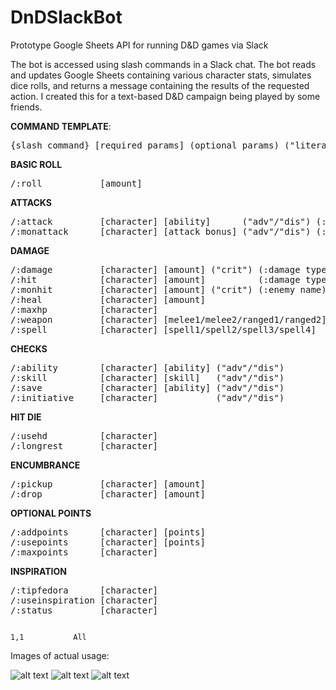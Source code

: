 # DnDSlackBot
Prototype Google Sheets API for running D&amp;D games via Slack

The bot is accessed using slash commands in a Slack chat. The bot reads and updates Google Sheets containing various character stats, simulates dice rolls, and returns a message containing the results of the requested action. I created this for a text-based D&D campaign being played by some friends.

**COMMAND TEMPLATE**: 
<pre>
{slash command} [required params] (optional params) ("literal optional param") (:optional end params)
</pre>

**BASIC ROLL**
<pre>
/:roll           [amount]     
</pre>

**ATTACKS**  
<pre>
/:attack         [character] [ability]      ("adv"/"dis") (:weapon/spell name) ->   character makes attack roll    
/:monattack      [character] [attack bonus] ("adv"/"dis") (:enemy name)        ->   NPC attacks character
</pre>

**DAMAGE** 
<pre>
/:damage         [character] [amount] ("crit") (:damage type)                  ->   character makes damage roll    
/:hit            [character] [amount]          (:damage type)                  ->   character takes damage
/:monhit         [character] [amount] ("crit") (:enemy name)                   ->   NPC attacks character
/:heal           [character] [amount]                                          ->   character gains hp    
/:maxhp          [character]                                                   ->   restore character to max hp    
/:weapon         [character] [melee1/melee2/ranged1/ranged2] ("crit")          ->   character deals damage with weapon     
/:spell          [character] [spell1/spell2/spell3/spell4]   ("crit")          ->   character deals damage with spell    
</pre>

**CHECKS** 
<pre>
/:ability        [character] [ability] ("adv"/"dis")                           ->   character makes an ability check    
/:skill          [character] [skill]   ("adv"/"dis")                           ->   character makes skill check    
/:save           [character] [ability] ("adv"/"dis")                           ->   character makes saving throw    
/:initiative     [character]           ("adv"/"dis")                           ->   character rolls for initiative    
</pre>

**HIT DIE** 
<pre>
/:usehd          [character]                                                   ->   character uses a hit die      
/:longrest       [character]                                                   ->   character takes a long rest    
</pre>

**ENCUMBRANCE** 
<pre>
/:pickup         [character] [amount]                                          ->   character picks up weight    
/:drop           [character] [amount]                                          ->   character drops weight    
</pre>

**OPTIONAL POINTS** 
<pre>
/:addpoints      [character] [points]                                          ->   add points to character\ s optional stat pool    
/:usepoints      [character] [points]                                          ->   subtract points from character\ s optional stat pool    
/:maxpoints      [character]                                                   ->   restore character\ s opttional stat pool to max   
</pre>

**INSPIRATION** 
<pre>
/:tipfedora      [character]                                                   ->   DM awards character an inspiration point    
/:useinspiration [character]                                                   ->   character uses an inspiration point    
/:status         [character]                                                   ->   check character s status\n"   
</pre>
                                                                                                                                                                                                                            1,1           All


Images of actual usage:

![alt text](https://i.ibb.co/2NNLV8W/image0-2.png)
![alt text](https://i.ibb.co/9G8rz40/image0-3.png)
![alt text](https://i.ibb.co/z27NhZ4/image1-2.png)

